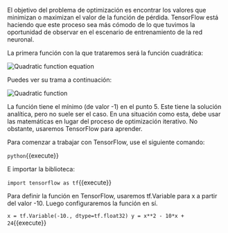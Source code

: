 El objetivo del problema de optimización es encontrar los valores que minimizan o maximizan el valor de la función de pérdida. TensorFlow está haciendo que este proceso sea más cómodo de lo que tuvimos la oportunidad de observar en el escenario de entrenamiento de la red neuronal.

La primera función con la que trataremos será la función cuadrática:

<img src="/basiafusinska/courses/deep-learning-with-tensorflow/function-optimisation/assets/equation.png" alt="Quadratic function equation">

Puedes ver su trama a continuación:

<img src="/basiafusinska/courses/deep-learning-with-tensorflow/function-optimisation/assets/visual.png" alt="Quadratic function">

La función tiene el mínimo (de valor -1) en el punto 5. Este tiene la solución analítica, pero no suele ser el caso. En una situación como esta, debe usar las matemáticas en lugar del proceso de optimización iterativo. No obstante, usaremos TensorFlow para aprender.

Para comenzar a trabajar con TensorFlow, use el siguiente comando:

`python`{{execute}}

E importar la biblioteca:

`import tensorflow as tf`{{execute}}

Para definir la función en TensorFlow, usaremos tf.Variable para x a partir del valor -10. Luego configuraremos la función en sí.

`x = tf.Variable(-10., dtype=tf.float32)
y = x**2 - 10*x + 24`{{execute}}
